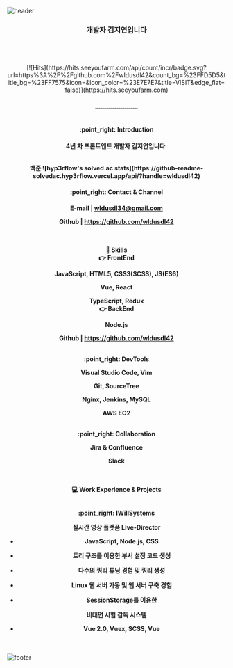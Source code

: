 ![header](https://capsule-render.vercel.app/api?type=waving&&color=gradient&height=100&section=header&fontSize=90)
<div align = "center">
<h3>개발자 김지연입니다</h3><br/>
<br/><br/>
[![Hits](https://hits.seeyoufarm.com/api/count/incr/badge.svg?url=https%3A%2F%2Fgithub.com%2Fwldusdl42&count_bg=%23FFD5D5&title_bg=%23FF7575&icon=&icon_color=%23E7E7E7&title=VISIT&edge_flat=false)](https://hits.seeyoufarm.com)
<br/><br/>
﹏﹏﹏﹏﹏﹏﹏
<br/><br/>

<h4>:point_right: Introduction<h4>

4년 차 프론트엔드 개발자 김지연입니다.

<br/>
백준
![hyp3rflow's solved.ac stats](https://github-readme-solvedac.hyp3rflow.vercel.app/api/?handle=wldusdl42)

<h4>:point_right: Contact & Channel<h4>

E-mail | wldusdl34@gmail.com

Github | https://github.com/wldusdl42

<br/><br/>
:wrench: Skills
<br/>
:point_right: FrontEnd

JavaScript, HTML5, CSS3(SCSS), JS(ES6)

Vue, React

TypeScript, Redux
<br/>
:point_right: BackEnd

Node.js 

Github | https://github.com/wldusdl42

<br/>
:point_right: DevTools

Visual Studio Code, Vim 

Git, SourceTree

Nginx, Jenkins, MySQL

AWS EC2

<br/>
:point_right: Collaboration

Jira & Confluence 

Slack

<br/><br/>
:computer: Work Experience & Projects

<br/>
:point_right: IWillSystems

실시간 영상 플랫폼 Live-Director

- JavaScript, Node.js, CSS

- 트리 구조를 이용한 부서 설정 코드 생성

- 다수의 쿼리 튜닝 경험 및 쿼리 생성

- Linux 웹 서버 가동 및 웹 서버 구축 경험

- SessionStorage를 이용한 

비대면 시험 감독 시스템

- Vue 2.0, Vuex, SCSS, Vue


</div>

<br/>

![footer](https://capsule-render.vercel.app/api?type=waving&&color=gradient&height=100&section=footer&fontSize=90)